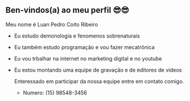 ## Ben-vindos(a) ao meu perfil 😎😎
Meu nome é Luan Pedro Coito Ribeiro
 
- Eu estudo demonologia e fenomenos sobrenaturais

- Eu também estudo programação e vou fazer mecatrônica

- Eu vou trbalhar na internet no marketing digital e no youtube

- Eu estou montando uma equipe de gravação e de editores de videos

   Enteressado em participar da nossa equipe entre em contato comigo.

  - Numero: (15) 98548-3456
  
